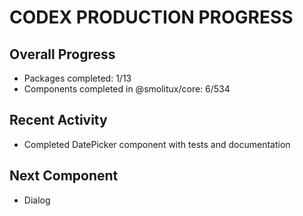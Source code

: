 # CODEX PRODUCTION PROGRESS

## Overall Progress
- Packages completed: 1/13
- Components completed in @smolitux/core: 6/534

## Recent Activity
- Completed DatePicker component with tests and documentation

## Next Component
- Dialog

